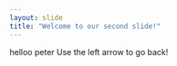```yaml
---
layout: slide
title: "Welcome to our second slide!"
---
```

helloo peter
Use the left arrow to go back!

